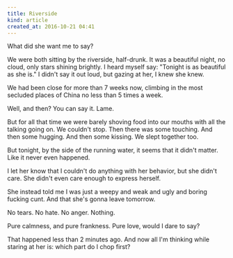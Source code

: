 ```yaml
---
title: Riverside
kind: article
created_at: 2016-10-21 04:41
---
```


What did she want me to say?

We were both sitting by the riverside, half-drunk. It was a beautiful night, no cloud, only stars shining brightly. I heard myself say: "Tonight is as beautiful as she is." I didn't say it out loud, but gazing at her, I knew she knew.

We had been close for more than 7 weeks now, climbing in the most secluded places of China no less than 5 times a week.

Well, and then? You can say it. Lame.

But for all that time we were barely shoving food into our mouths with all the talking going on. We couldn't stop. Then there was some touching. And then some hugging. And then some kissing. We slept together too.

But tonight, by the side of the running water, it seems that it didn't matter. Like it never even happened.

I let her know that I couldn't do anything with her behavior, but she didn't care. She didn't even care enough to express herself.

She instead told me I was just a weepy and weak and ugly and boring fucking cunt. And that she's gonna leave tomorrow.

No tears. No hate. No anger. Nothing.

Pure calmness, and pure frankness. Pure love, would I dare to say?

That happened less than 2 minutes ago. And now all I'm thinking while staring at her is: which part do I chop first?